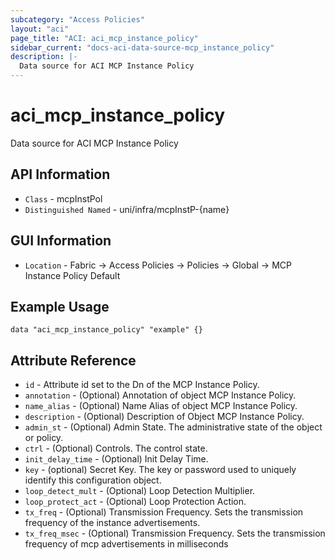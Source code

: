 ```yaml
---
subcategory: "Access Policies"
layout: "aci"
page_title: "ACI: aci_mcp_instance_policy"
sidebar_current: "docs-aci-data-source-mcp_instance_policy"
description: |-
  Data source for ACI MCP Instance Policy
---
```


# aci_mcp_instance_policy #

Data source for ACI MCP Instance Policy


## API Information ##

* `Class` - mcpInstPol
* `Distinguished Named` - uni/infra/mcpInstP-{name}

## GUI Information ##

* `Location` - Fabric -> Access Policies -> Policies -> Global -> MCP Instance Policy Default



## Example Usage ##

```hcl
data "aci_mcp_instance_policy" "example" {}
```

## Attribute Reference ##
* `id` - Attribute id set to the Dn of the MCP Instance Policy.
* `annotation` - (Optional) Annotation of object MCP Instance Policy.
* `name_alias` - (Optional) Name Alias of object MCP Instance Policy.
* `description` - (Optional) Description of Object MCP Instance Policy.
* `admin_st` - (Optional) Admin State. The administrative state of the object or policy.
* `ctrl` - (Optional) Controls. The control state.
* `init_delay_time` - (Optional) Init Delay Time. 
* `key` - (optional) Secret Key. The key or password used to uniquely identify this configuration object.
* `loop_detect_mult` - (Optional) Loop Detection Multiplier. 
* `loop_protect_act` - (Optional) Loop Protection Action. 
* `tx_freq` - (Optional) Transmission Frequency. Sets the transmission frequency of the instance advertisements.
* `tx_freq_msec` - (Optional) Transmission Frequency. Sets the transmission frequency of mcp advertisements in milliseconds
